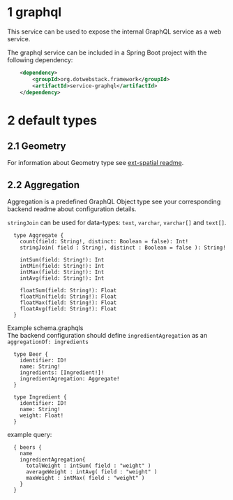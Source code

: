 # 1 graphql
This service can be used to expose the internal GraphQL service as a web service.

The graphql service can be included in a Spring Boot project with the following dependency:
```xml
    <dependency>
        <groupId>org.dotwebstack.framework</groupId>
        <artifactId>service-graphql</artifactId>
    </dependency>
```

# 2 default types

## 2.1 Geometry

For information about Geometry type see [ext-spatial readme](ext/ext-spatial/README.md).

## 2.2 Aggregation

Aggregation is a predefined GraphQL Object type see your corresponding backend readme about configuration details.

`stringJoin` can be used for data-types: `text`, `varchar`, `varchar[]` and `text[]`.

```
  type Aggregate {
    count(field: String!, distinct: Boolean = false): Int!
    stringJoin( field : String!, distinct : Boolean = false ): String!

    intSum(field: String!): Int
    intMin(field: String!): Int
    intMax(field: String!): Int
    intAvg(field: String!): Int

    floatSum(field: String!): Float
    floatMin(field: String!): Float
    floatMax(field: String!): Float
    floatAvg(field: String!): Float
  }
```

Example schema.graphqls  
The backend configuration should define `ingredientAgregation` as an `aggregationOf: ingredients`
```
  type Beer {
    identifier: ID!
    name: String!
    ingredients: [Ingredient!]!
    ingredientAgregation: Aggregate!
  }
  
  type Ingredient {
    identifier: ID!
    name: String!
    weight: Float!
  }
```

example query:
````
  { beers {
    name 
    ingredientAgregation{
      totalWeight : intSum( field : "weight" )
      averageWeight : intAvg( field : "weight" )
      maxWeight : intMax( field : "weight" )
    }
  }
````
